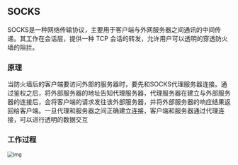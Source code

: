 ## SOCKS

SOCKS是一种网络传输协议，主要用于客户端与外网服务器之间通讯的中间传递。其工作在会话层，提供一种 TCP 会话的转发，允许用户可以透明的穿透防火墙的阻拦。

### 原理

当防火墙后的客户端要访问外部的服务器时，要先和SOCKS代理服务器连接。通过鉴权之后，将外部服务器的地址告知代理服务器，代理服务器在建立与外部服务器的连接后，会将客户端的请求发往该外部服务器，并将外部服务器的响应结果返回给客户端。一旦代理和服务器之间正确建立连接，客户端和服务器通过代理连接，可以进行透明的数据交互

### 工作过程

<img src="https://pic1.zhimg.com/v2-5fca0d6c2fce1fae7da7ab9669bf3cf8_b.jpg" alt="img" style="zoom:80%;" />